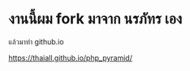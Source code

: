 # งานนี้ผม fork มาจาก นรภัทร เอง
แล้วมาทำ github.io

<a href="https://thaiall.github.io/php_pyramid/">https://thaiall.github.io/php_pyramid/</a>
